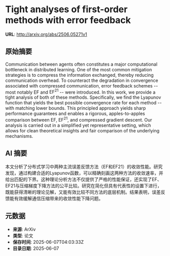 # Tight analyses of first-order methods with error feedback

**URL**: http://arxiv.org/abs/2506.05271v1

## 原始摘要

Communication between agents often constitutes a major computational
bottleneck in distributed learning. One of the most common mitigation
strategies is to compress the information exchanged, thereby reducing
communication overhead. To counteract the degradation in convergence associated
with compressed communication, error feedback schemes -- most notably
$\mathrm{EF}$ and $\mathrm{EF}^{21}$ -- were introduced. In this work, we
provide a tight analysis of both of these methods. Specifically, we find the
Lyapunov function that yields the best possible convergence rate for each
method -- with matching lower bounds. This principled approach yields sharp
performance guarantees and enables a rigorous, apples-to-apples comparison
between $\mathrm{EF}$, $\mathrm{EF}^{21}$, and compressed gradient descent. Our
analysis is carried out in a simplified yet representative setting, which
allows for clean theoretical insights and fair comparison of the underlying
mechanisms.


## AI 摘要

本文分析了分布式学习中两种主流误差反馈方法（EF和EF21）的收敛性能。研究发现，通过构建合适的Lyapunov函数，可以精确刻画这两种方法的收敛速率，并给出匹配的下界。这种理论分析方法不仅提供了严格的性能保证，还实现了EF、EF21与压缩梯度下降方法的公平比较。研究在简化但具有代表性的设置下进行，既能获得清晰的理论见解，又能有效比较不同方法的底层机制。结果表明，误差反馈能有效缓解通信压缩带来的收敛性能下降问题。

## 元数据

- **来源**: ArXiv
- **类型**: 论文
- **保存时间**: 2025-06-07T04:03:33Z
- **目录日期**: 2025-06-07

